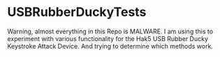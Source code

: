 # USBRubberDuckyTests
Warning, almost everything in this Repo is MALWARE. I am using this to experiment with various functionality for the Hak5 USB Rubber Ducky Keystroke Attack Device. And trying to determine which methods work. 
